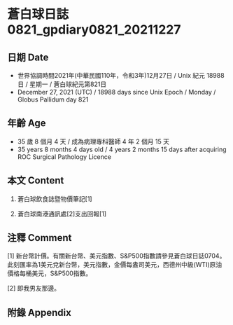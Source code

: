 [_metadata_:encoding]: - "utf-8"
[_metadata_:language]: - "zh-Hant-TW"
[_metadata_:fileformat]: - "markdown"
[_metadata_:MIME_type]: - "text/plain"
[_metadata_:markdown_version]: - "commonmark version 0.30"
[_metadata_:markdown_spec]: - "https://spec.commonmark.org/0.30/"

# 蒼白球日誌0821_gpdiary0821_20211227 #

## 日期 Date ##

* 世界協調時間2021年(中華民國110年，令和3年)12月27日 / Unix 紀元 18988 日 / 星期一 / 蒼白球紀元第821日
* December 27, 2021 (UTC) / 18988 days since Unix Epoch / Monday / Globus Pallidum day 821

## 年齡 Age ##

* 35 歲 8 個月 4 天 / 成為病理專科醫師 4 年 2 個月 15 天
* 35 years 8 months 4 days old / 4 years 2 months 15 days after acquiring ROC Surgical Pathology Licence

## 本文 Content ##

1. 蒼白球飲食誌暨物價筆記[1]

    
2. 蒼白球南港通訊處[2]支出回報[1]

    

## 注釋 Comment ##

[1] 新台幣計價。有關新台幣、美元指數、S&P500指數請參見蒼白球日誌0704。此刻匯率為1美元兌新台幣，美元指數，金價每盎司美元，西德州中級(WTI)原油價格每桶美元，S&P500指數。


[2] 即我男友那邊。



## 附錄 Appendix ##


